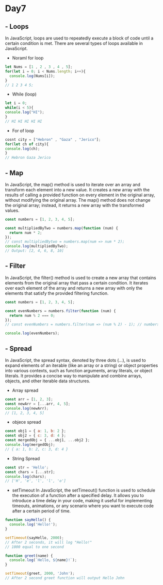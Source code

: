 # Day7
## - Loops
In JavaScript, loops are used to repeatedly execute a block of code until a certain condition is met. There are several types of loops available in JavaScript.

- Noraml for loop
``` javascript
let Nums = [1 , 2 , 3 , 4 , 5];
for(let i = 0; i < Nums.length; i++){
  console.log(Nums[i]);
}
// 1 2 3 4 5;
```
- While (loop)
``` javascript
let i = 0;
while(i < 5){
console.log("HI");
}
// HI HI HI HI HI
```
- For of loop
``` javascript
cosnt city = ["Hebron" , "Gaza" , "Jerico"];
for(let ch of city){
console.log(ch);
}
// Hebron Gaza Jerico
```
## - Map

In JavaScript, the map() method is used to iterate over an array and transform each element into a new value. It creates a new array with the results of calling a provided function on every element in the original array, without modifying the original array. The map() method does not change the original array; instead, it returns a new array with the transformed values.
``` javascript
const numbers = [1, 2, 3, 4, 5];

const multipliedByTwo = numbers.map(function (num) {
  return num * 2;
});
// const multipliedBytwo = numbers.map(num => num * 2);
console.log(multipliedByTwo);
// Output: [2, 4, 6, 8, 10]
```
## - Filter
In JavaScript, the filter() method is used to create a new array that contains elements from the original array that pass a certain condition. It iterates over each element of the array and returns a new array with only the elements that satisfy the provided filtering function.
``` javascript
const numbers = [1, 2, 3, 4, 5];

const evenNumbers = numbers.filter(function (num) {
  return num % 2 === 0;
});
// const evenNumbers = numbers.filter(num => (num % 2) - 1); // numbers.filter(num => (num % 2) === 0);

console.log(evenNumbers);
```
## - Spread
In JavaScript, the spread syntax, denoted by three dots (...), is used to expand elements of an iterable (like an array or a string) or object properties into various contexts, such as function arguments, array literals, or object literals. It provides a concise way to manipulate and combine arrays, objects, and other iterable data structures.
- Array spread
``` javascript
const arr = [1, 2, 3];
const newArr = [...arr, 4, 5];
console.log(newArr);
// [1, 2, 3, 4, 5]
```
- objece spread
``` javascript
const obj1 = { a: 1, b: 2 };
const obj2 = { c: 3, d: 4 };
const mergedObj = { ...obj1, ...obj2 };
console.log(mergedObj);
// { a: 1, b: 2, c: 3, d: 4 }
```
- String Spread
``` javascript
const str = 'Hello';
const chars = [...str];
console.log(chars);
// ['H', 'e', 'l', 'l', 'o']
```
- setTimeout
In JavaScript, the setTimeout() function is used to schedule the execution of a function after a specified delay. It allows you to introduce a time delay in your code, making it useful for implementing timeouts, animations, or any scenario where you want to execute code after a certain period of time.
``` javascript
function sayHello() {
  console.log('Hello!');
}

setTimeout(sayHello, 2000);
// After 2 seconds, it will log "Hello!"
// 1000 equal to one second

function greet(name) {
  console.log(`Hello, ${name}!`);
}

setTimeout(greet, 2000, 'John');
// After 2 second greet function will output Hello John
```
```
